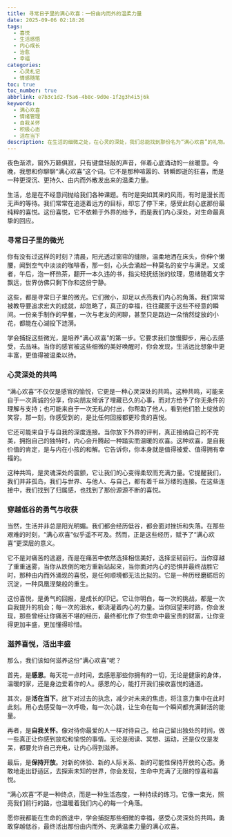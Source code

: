 ```yaml
---
title: 寻常日子里的满心欢喜：一份由内而外的温柔力量
date: 2025-09-06 02:18:26
tags:
  - 喜悦
  - 生活感悟
  - 内心成长
  - 治愈
  - 幸福
categories:
  - 心灵札记
  - 情感随笔
toc: true
toc_number: true
abbrlink: e7b3c1d2-f5a6-4b8c-9d0e-1f2g3h4i5j6k
keywords:
  - 满心欢喜
  - 情绪管理
  - 自我关怀
  - 积极心态
  - 活在当下
description: 在生活的细微之处，在心灵的深处，我们总能找到那份名为“满心欢喜”的礼物。这不仅仅是短暂的快乐，更是一种由内而外散发的温暖与力量。本文将带你一同探索，如何在寻常日子里捕捉微光，在挑战中汲取勇气，最终活出丰盛而充满喜悦的生命。
---
```


夜色渐浓，窗外万籁俱寂，只有键盘轻敲的声音，伴着心底涌动的一丝暖意。今晚，我想和你聊聊“满心欢喜”这个词。它不是那种喧嚣的、转瞬即逝的狂喜，而是一种更深沉、更持久、由内而外散发出来的温柔力量。

生活，总是在不经意间抛给我们各种课题。有时是突如其来的风雨，有时是漫长而无声的等待。我们常常在追逐着远方的目标，却忘了停下来，感受此刻心底那份最纯粹的喜悦。这份喜悦，它不依赖于外界的给予，而是我们内心深处，对生命最真挚的回应。

### 寻常日子里的微光

你有没有过这样的时刻？清晨，阳光透过窗帘的缝隙，温柔地洒在床头，你伸个懒腰，闻到空气中淡淡的咖啡香，那一刻，心头会涌起一种莫名的安宁与满足。又或者，午后，泡一杯热茶，翻开一本久违的书，指尖轻抚纸张的纹理，思绪随着文字飘远，世界仿佛只剩下你和这份宁静。

这些，都是寻常日子里的微光。它们微小，却足以点亮我们内心的角落。我们常常被教导要追求宏大的成就，却忽略了，真正的幸福，往往藏匿于这些不经意的瞬间。一份亲手制作的早餐，一次与老友的闲聊，甚至只是路边一朵悄然绽放的小花，都能在心湖投下涟漪。

学会捕捉这些微光，是培养“满心欢喜”的第一步。它要求我们放慢脚步，用心去感受，去品味。当你的感官被这些细微的美好唤醒时，你会发现，生活远比想象中更丰富，更值得被温柔以待。

### 心灵深处的共鸣

“满心欢喜”不仅仅是感官的愉悦，它更是一种心灵深处的共鸣。这种共鸣，可能来自于一次真诚的分享，你向朋友倾诉了埋藏已久的心事，而对方给予了你无条件的理解与支持；也可能来自于一次无私的付出，你帮助了他人，看到他们脸上绽放的笑容，那一刻，你感受到的，是比任何回报都更珍贵的喜悦。

它还可能来自于与自我的深度连接。当你放下外界的评判，真正接纳自己的不完美，拥抱自己的独特时，内心会升腾起一种踏实而温暖的欢喜。这种欢喜，是自我价值的肯定，是与内在小孩的和解。它告诉你，你本身就是值得被爱、值得拥有幸福的。

这种共鸣，是灵魂深处的震颤，它让我们的心变得柔软而充满力量。它提醒我们，我们并非孤岛，我们与世界、与他人、与自己，都有着千丝万缕的连接。在这些连接中，我们找到了归属感，也找到了那份源源不断的喜悦。

### 穿越低谷的勇气与收获

当然，生活并非总是阳光明媚。我们都会经历低谷，都会面对挫折和失落。在那些艰难的时刻，“满心欢喜”似乎遥不可及。然而，正是这些经历，赋予了“满心欢喜”更深层的意义。

它不是对痛苦的逃避，而是在痛苦中依然选择相信美好，选择坚韧前行。当你穿越了重重迷雾，当你从跌倒的地方重新站起来，当你面对内心的恐惧并最终战胜它时，那种由内而外涌现的喜悦，是任何顺境都无法比拟的。它是一种历经磨砺后的沉淀，一种凤凰涅槃般的重生。

这份喜悦，是勇气的回报，是成长的印记。它让你明白，每一次的挑战，都是一次自我提升的机会；每一次的泪水，都浇灌着内心的力量。当你回望来时路，你会发现，那些曾经让你痛苦不堪的经历，最终都化作了你生命中最宝贵的财富，让你变得更加丰盛，更加懂得珍惜。

### 滋养喜悦，活出丰盛

那么，我们该如何滋养这份“满心欢喜”呢？

首先，是**感恩**。每天花一点时间，去感恩那些你拥有的一切，无论是健康的身体，温暖的家，还是身边爱着你的人。感恩的心，能打开我们接收喜悦的通道。

其次，是**活在当下**。放下对过去的执念，减少对未来的焦虑，将注意力集中在此时此刻。用心去感受每一次呼吸，每一次心跳，让生命在每一个瞬间都充满鲜活的能量。

再者，是**自我关怀**。像对待你最爱的人一样对待自己。给自己留出独处的时间，做一些真正让你感到放松和愉悦的事情。无论是阅读、冥想、运动，还是仅仅是发呆，都要允许自己充电，让内心得到滋养。

最后，是**保持开放**。对新的体验、新的人际关系、新的可能性保持开放的心态。勇敢地走出舒适区，去探索未知的世界，你会发现，生命中充满了无限的惊喜和喜悦。

“满心欢喜”不是一种终点，而是一种生活态度，一种持续的练习。它像一束光，照亮我们前行的路，也温暖着我们内心的每一个角落。

愿你我都能在生命的旅途中，学会捕捉那些细微的幸福，感受心灵深处的共鸣，勇敢穿越低谷，最终活出那份由内而外、充满温柔力量的满心欢喜。